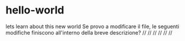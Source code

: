 # hello-world
lets learn about this new world 
Se provo a modificare il file, le seguenti modifiche finiscono all'interno della breve descrizione? 
//
//
//
//
//
//
